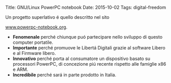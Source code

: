 Title: GNU/Linux PowerPC notebook
Date: 2015-10-02
Tags: digital-freedom


Un progetto superlativo é quello descritto nel sito

<a href="http://www.powerpc-notebook.org/it/">www.powerpc-notebook.org</a>.
<ul>
<li><strong>Fenomenale</strong> perché chiunque puó partecipare nello sviluppo di questo computer portatile.</li>
<li><strong>Importante</strong> perché promuove le Libertá Digitali grazie al software Libero e al Firmware libero.</li>
<li><strong>Innovativo</strong> perché porta al consumatore un dispositivo basato su processori PowerPC, di concezione piú recente rispetto alle famiglie x86 e ARM.</li>
<li><strong>Incredibile</strong> perché sará in parte prodotto in Italia.</li>
</ul>
